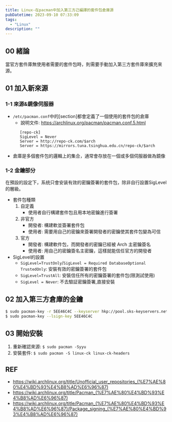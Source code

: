 ```yaml
---
title: Linux-在pacman中加入第三方己編譯的套件包倉庫源
pubDatetime: 2023-09-10 07:33:09
tags:
  - "Linux"
description: ""
---
```


## 00 緒論

當官方套件庫無使用者需要的套件包時，則需要手動加入第三方套件庫來擴充來源。

<!--more-->

## 01 加入新來源

### 1-1 來源&鏡像伺服器

- `/etc/pacman.conf`中的[section]都會定義了一個使用的套件包的倉庫
  - 說明文件: https://archlinux.org/pacman/pacman.conf.5.html
  ```shell=
     [repo-ck]
     SigLevel = Never
     Server = http://repo-ck.com/$arch
     Server = https://mirrors.tuna.tsinghua.edu.cn/repo-ck/$arch
  ```
- 倉庫是多個套件包的邏輯上的集合，通常會存放在一個或多個伺服器做為鏡像

### 1-2 金鑰部分

在預設的設定下，系统只會安装有效的密鑰簽署的套件包，除非自行設置SigLevel的層級。

- 套件包種類
  1. 自定義
     - 使用者自行構建套件包且用本地密鑰進行簽署
  2. 非官方
     - 開發者: 構建軟並簽署套件包
     - 使用者: 需要用自己的密鑰來簽署開發者的密鑰使其套件包變為可信
  3. 官方
     - 開發者: 構建軟件包，而開發者的密鑰已經被 Arch 主密鑰簽名
     - 使用者: 用自己的密鑰簽名主密鑰，這樣就能信任官方的開發者
- SigLevel的設置
  - `SigLevel=TrustOnly`/`SigLevel = Required DatabaseOptional TrustedOnly`: 安裝有效的密鑰簽署的套件包
  - `SigLevel=TrustAll`: 安裝信任所有的密鑰簽署的套件包(限測試使用)
  - `SigLevel = Never`: 不去驗証密鑰簽署,直接安裝

## 02 加入第三方倉庫的金鑰

```bash
$ sudo pacman-key -r 5EE46C4C --keyserver hkp://pool.sks-keyservers.net
$ sudo pacman-key --lsign-key 5EE46C4C
```

## 03 開始安裝

1. 重新確認來源: `$ sudo pacman -Syyu`
2. 安裝套件: `$ sudo pacman -S linux-ck linux-ck-headers`

## REF

- https://wiki.archlinux.org/title/Unofficial_user_repositories_(%E7%AE%80%E4%BD%93%E4%B8%AD%E6%96%87)
- https://wiki.archlinux.org/title/Pacman_(%E7%AE%80%E4%BD%93%E4%B8%AD%E6%96%87)
- https://wiki.archlinux.org/title/Pacman_(%E7%AE%80%E4%BD%93%E4%B8%AD%E6%96%87)/Package_signing_(%E7%AE%80%E4%BD%93%E4%B8%AD%E6%96%87)
